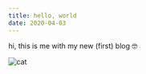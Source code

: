 ```yaml
---
title: hello, world
date: 2020-04-03
---
```


hi, this is me with my new (first) blog 🤓

![cat](https://media.tenor.com/images/df8c44a1d20ab367fdcb21880985fd33/tenor.gif)

